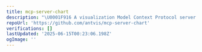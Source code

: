 ```yaml
---
title: mcp-server-chart
description: "\U0001F916 A visualization Model Context Protocol server for generating 20+ visual charts using @antvis."
repoUrl: 'https://github.com/antvis/mcp-server-chart'
verifications: []
lastUpdated: '2025-06-15T00:23:06.198Z'
ogImage: ''
---
```


